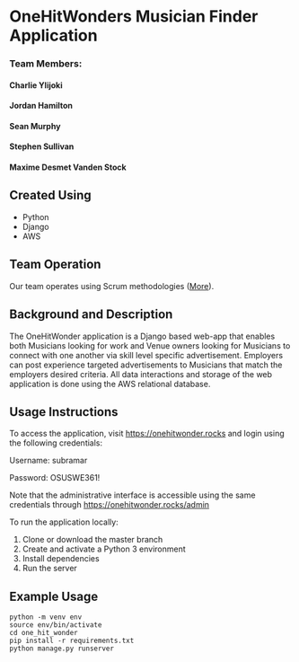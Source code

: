 # OneHitWonders Musician Finder Application

### Team Members:
#### Charlie Ylijoki
#### Jordan Hamilton
#### Sean Murphy
#### Stephen Sullivan
#### Maxime Desmet Vanden Stock

## Created Using
 - Python
 - Django
 - AWS
 
 ## Team Operation
 Our team operates using Scrum methodologies ([More](https://www.scrumguides.org/scrum-guide.html#team-po)).
 
 ## Background and Description
The OneHitWonder application is a Django based web-app that enables both Musicians looking for work and Venue owners looking for Musicians to connect with one another via skill level specific advertisement. Employers can post experience targeted advertisements to Musicians that match the employers desired criteria. All data interactions and storage of the web application is done using the AWS relational database.

## Usage Instructions
To access the application, visit https://onehitwonder.rocks and login using the following credentials:

Username: subramar

Password: OSUSWE361!

Note that the administrative interface is accessible using the same credentials through https://onehitwonder.rocks/admin

To run the application locally:
1. Clone or download the master branch
2. Create and activate a Python 3 environment
3. Install dependencies
4. Run the server

## Example Usage
```
python -m venv env
source env/bin/activate
cd one_hit_wonder
pip install -r requirements.txt
python manage.py runserver
```
